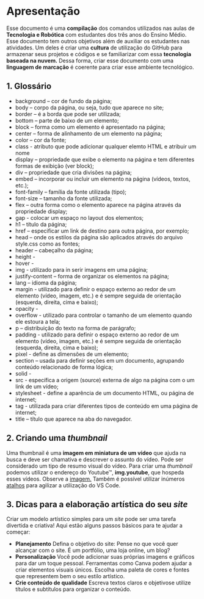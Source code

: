 # Apresentação
Esse documento é uma **compilação** dos comandos utilizados nas aulas de **Tecnologia e Robótica** com estudantes dos três anos do Ensino Médio. Esse documento tem outros objetivos além de auxiliar os estudantes nas atividades. Um deles é criar uma **cultura** de utilização do GitHub para armazenar seus projetos e códigos e se familiarizar com essa **tecnologia baseada na nuvem.** Dessa forma, criar esse documento com uma **linguagem de marcação** é coerente para criar esse ambiente tecnológico.
## 1. Glossário
- background – cor de fundo da página;
- body – corpo da página, ou seja, tudo que aparece no site;
- border – é a borda que pode ser utilizada;
- bottom – parte de baixo de um elemento;
- block – forma como um elemento é apresentado na página;
- center – forma de alinhamento de um elemento na página;
- color – cor da fonte;
- class - atributo que pode adicionar qualquer elemto HTML e atribuir um nome
- display – propriedade que exibe o elemento na página e tem diferentes formas de exibição (ver block);
- div – propriedade que cria divisões na página;
- embed – incorporar ou incluir um elemento na página (vídeos, textos, etc.);
- font-family – família da fonte utilizada (tipo);
- font-size – tamanho da fonte utilizada;
- flex – outra forma como o elemento aparece na página através da propriedade display;
- gap - colocar um espaço no layout dos elementos;
- h1 – título da página;
- href – especificar um link de destino para outra página, por exemplo;
- head – onde os estilos da página são aplicados através do arquivo style.css como as fontes;
- header – cabeçalho da página;
- height - 
- hover -  
- img - utilizado para in serir imagens em uma página;
- justify-content – forma de organizar os elementos na página;
- lang – idioma da página;
- margin - utilizado para definir o espaço externo ao redor de um elemento (vídeo, imagem, etc.) e é sempre seguida de orientação (esquerda, direita, cima e baixo);
- opacity - 
- overflow - utilizado para controlar o tamanho de um elemento quando ele estoura a tela;
- p – distribuição do texto na forma de parágrafo; 
- padding - utilizado para definir o espaço externo ao redor de um elemento (vídeo, imagem, etc.) e é sempre seguida de orientação (esquerda, direita, cima e baixo);
- pixel - define as dimensões de um  elemento;
- section –  usada para definir seções em um documento, agrupando conteúdo relacionado de forma lógica;
- solid - 
- src - específica a origem (source) externa de algo na página com o um link de um vídeo;
- stylesheet - define a aparência de um documento HTML, ou página de internet;
- tag - utilizada para criar diferentes tipos de conteúdo em uma página de internet;
- title – título que aparece na aba do navegador.

## 2. Criando uma _thumbnail_

Uma thumbnail é uma **imagem em miniatura de um vídeo** que ajuda na busca e deve ser chamativa e descrever o assunto do vídeo. Pode ser considerado um tipo de resumo visual do vídeo. Para criar uma _thumbnail_ podemos utilizar o endereço do Youtube™, **img.youtube**, que hospeda esses vídeos. Observe a [imagem.](https://docs.google.com/presentation/d/1vNX9gLFRfECcTlsfuPNLOJxyxEMzPdsZzf-CzUDL5_I/edit?usp=sharing)
Também é possível utilizar inúmeros [atalhos](https://docs.google.com/presentation/d/1kMpuLG8nIOCB4D54uAm73i1Nj84C4VclioA2AAFl48A/edit?usp=sharing) para agilizar a utilização do VS Code.

## 3. Dicas para a elaboração artística do seu _site_
Criar um modelo artístico simples para um _site_ pode ser uma tarefa divertida e criativa! Aqui estão alguns passos básicos para te ajudar a começar:

- **Planejamento**
Defina o objetivo do site: Pense no que você quer alcançar com o site. É um portfólio, uma loja online, um blog?
- **Personalização**
Você pode adicionar suas próprias imagens e gráficos para dar um toque pessoal. Ferramentas como Canva podem ajudar a criar elementos visuais únicos. Escolha uma paleta de cores e fontes que representem bem o seu estilo artístico.
- **Crie conteúdo de qualidade**
Escreva textos claros e objetivose utilize títulos e subtítulos para organizar o conteúdo.